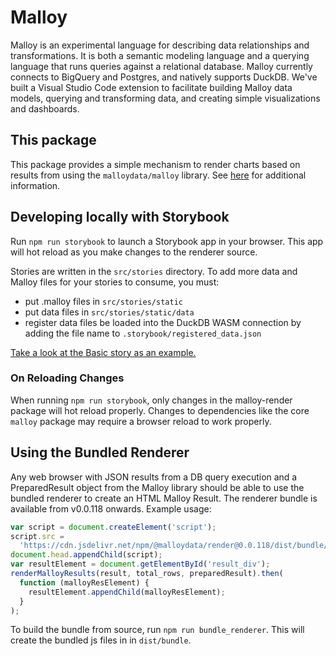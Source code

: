 # Malloy

Malloy is an experimental language for describing data relationships and transformations. It is both a semantic modeling language and a querying language that runs queries against a relational database. Malloy currently connects to BigQuery and Postgres, and natively supports DuckDB. We've built a Visual Studio Code extension to facilitate building Malloy data models, querying and transforming data, and creating simple visualizations and dashboards.

## This package

This package provides a simple mechanism to render charts based on results from using the `malloydata/malloy` library. See [here](https://github.com/malloydata/malloy/blob/main/packages/malloy/README.md) for additional information.

## Developing locally with Storybook

Run `npm run storybook` to launch a Storybook app in your browser. This app will hot reload as you make changes to the renderer source.

Stories are written in the `src/stories` directory. To add more data and Malloy files for your stories to consume, you must:

- put .malloy files in `src/stories/static`
- put data files in `src/stories/static/data`
- register data files be loaded into the DuckDB WASM connection by adding the file name to `.storybook/registered_data.json`

[Take a look at the Basic story as an example.](./src/stories/basic.stories.ts)

### On Reloading Changes

When running `npm run storybook`, only changes in the malloy-render package will hot reload properly. Changes to dependencies like the core `malloy` package may require a browser reload to work properly.

## Using the Bundled Renderer

Any web browser with JSON results from a DB query execution and a PreparedResult object from the Malloy library should be able to use the bundled renderer to create an HTML Malloy Result. The renderer bundle is available from v0.0.118 onwards. Example usage:

```js
var script = document.createElement('script');
script.src =
  'https://cdn.jsdelivr.net/npm/@malloydata/render@0.0.118/dist/bundle/bundled_renderer.min.js';
document.head.appendChild(script);
var resultElement = document.getElementById('result_div');
renderMalloyResults(result, total_rows, preparedResult).then(
  function (malloyResElement) {
    resultElement.appendChild(malloyResElement);
  }
);
```

To build the bundle from source, run `npm run bundle_renderer`. This will create the bundled js files in in `dist/bundle`.
